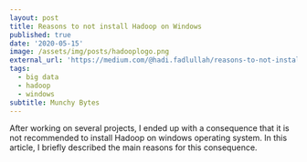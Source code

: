 ```yaml
---
layout: post
title: Reasons to not install Hadoop on Windows
published: true
date: '2020-05-15'
image: /assets/img/posts/hadooplogo.png
external_url: 'https://medium.com/@hadi.fadlullah/reasons-to-not-install-hadoop-on-windows-5bf22f3f0005'
tags:
  - big data
  - hadoop
  - windows
subtitle: Munchy Bytes
---
```

After working on several projects, I ended up with a consequence that it is not recommended to install Hadoop on windows operating system. In this article,  I briefly described the main reasons for this consequence.
